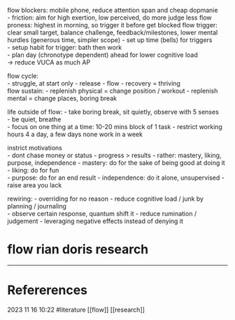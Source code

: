 
flow blockers: mobile phone, reduce attention span and cheap dopmanie  
	- friction: aim for high exertion, low perceived, do more judge less 
flow proness: highest in morning, so trigger it before get blocked 
flow trigger:  clear small target, balance challenge, feedback/milestones, lower mental hurdles (generous time, simpler scope) 
	- set up time (bells) for triggers  
	- setup habit for trigger: bath then work  
	- plan day (chronotype dependent) ahead for lower cognitive load       
	-> reduce VUCA as much AP
	 
flow cycle:  
	- struggle, at start only 
	- release 
	- flow
	- recovery = thriving  
flow sustain: 
	- replenish physical = change position / workout
	- replenish mental = change places, boring break

life outside of flow: 
	- take boring break, sit quietly, observe with 5 senses     
	- be quiet, breathe   
	- focus on one thing at a time: 10-20 mins block of 1 task
	 - restrict working hours 4 a day, a few days none work in a week  


instrict motivations  
	- dont chase money or status 
	- progress > results
	- rather: mastery, liking, purpose, independence 
		- mastery: do for the sake of being good at doing it  
		- liking: do for fun  
		- purpose: do for an end result 
		- independence: do it alone, unsupervised
	- raise area you lack

 rewiring: 
	 - overriding for no reason 
	 - reduce cognitive load / junk by planning / journaling    
	 - observe certain response, quantum shift it 
	 - reduce rumination / judgement 
	 - leveraging negative effects instead of denying it 


# flow rian doris research
--- 
# Refererences 




2023 11 16 10:22
#literature  [[flow]] [[research]]